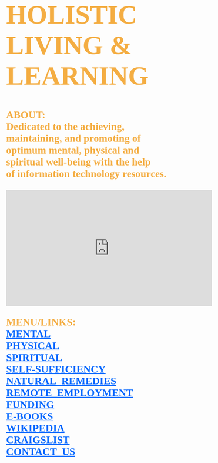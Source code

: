 <!DOCTYPE html>
<html lang="en-us">
	<body style="background-image:url(https://i.ytimg.com/vi/PYFiPerugzA/hqdefault.jpg);
		background-repeat:no-repeat;
		background-size:cover;
		background-position: center center;">
		<h1 style="font-family:serif;font-weight:bold;font-size:72px;color:#f4ad42;">
			HOLISTIC<br> 
			LIVING &<br>
			LEARNING
		</h1>
		<p style="font-family:serif;font-weight:bold;font-size:28px;color:#f4ad42;">
			ABOUT:<br>
	        	Dedicated to the achieving,<br>
			maintaining, and promoting of<br> 
		 	optimum mental, physical and<br>
			spiritual well-being with the help<br> 
			of information technology resources.
		</p>
		<iframe width="560" height="315" src="https://www.youtube.com/embed/SZ5p_w4_f0c" 
			frameborder="0" allowfullscreen>
		</iframe>
		<p style="font-family:serif;color:#f4ad42;font-size:28px;font-weight:bold;">
			MENU/LINKS:<br>
			<a style="color:#0066ff;" href="http://www.mooc-list.com/"       	       		 							target="_blank">MENTAL</a><br>
			<a style="color:#0066ff;" href="http://www.webmd.com/" 	 	 	         		 						target="_blank">PHYSICAL</a><br>
			<a style="color:#0066ff;" href="http://www.plotinus.com/" 
				target="_blank">SPIRITUAL</a><br>
			<a style="color:#0066ff;" href="http://self-sufficiency-guide.com/" 		 			 					target="_blank">SELF-SUFFICIENCY</a><br>
			<a style="color:#0066ff;" href="http://www.home-remedies-for-you.com/"
				target="_blank">NATURAL_REMEDIES</a><br>
			<a style="color:#0066ff;" href="https://www.quora.com/What-are-the-best-resources-for-finding-remote-or-virtual-				jobs" target="_blank">REMOTE_EMPLOYMENT</a><br>	
			<a style="color:#0066ff;" href="http://l-lists.com/en/lists/phayv1.html" 									target="_blank">FUNDING</a><br>
			<a style="color:#0066ff;" href="http://onlinebooks.library.upenn.edu/" 										target="_blank">E-BOOKS</a><br>	
			<a style="color:#0066ff;" href="http://en.wikipedia.org/wiki/Main_Page"                                                                         target="_blank">WIKIPEDIA</a><br>
			<a style="color:#0066ff;" href="https://www.craigslist.org/about/sites"
				target="_blank">CRAIGSLIST</a><br>
			<a style="color:#0066ff;" href="mailto:fjwholistic@live.com?Subject=Hello"
				target="_top">CONTACT_US</a>
		</p>
	</body>
</html>

